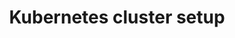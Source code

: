 ---
type: docs
title: "Kubernetes cluster setup"
linkTitle: "How-to: Setup clusters"
weight: 50000
description: >
  How to setup dapr on a kubernetes cluster.
---